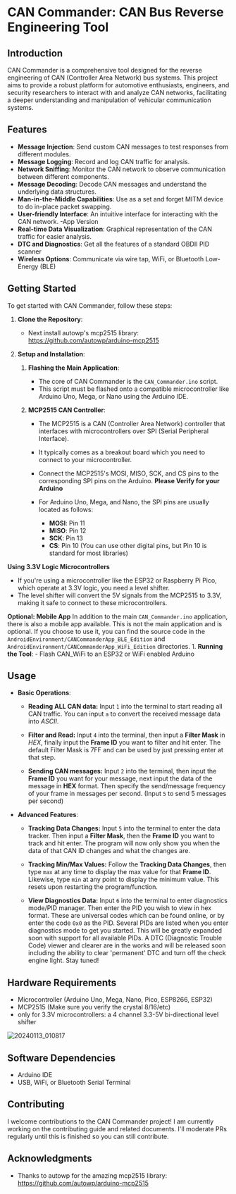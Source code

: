 # CAN Commander: CAN Bus Reverse Engineering Tool

## Introduction
CAN Commander is a comprehensive tool designed for the reverse engineering of CAN (Controller Area Network) bus systems. This project aims to provide a robust platform for automotive enthusiasts, engineers, and security researchers to interact with and analyze CAN networks, facilitating a deeper understanding and manipulation of vehicular communication systems.

## Features
- **Message Injection**: Send custom CAN messages to test responses from different modules.
- **Message Logging**: Record and log CAN traffic for analysis.
- **Network Sniffing**: Monitor the CAN network to observe communication between different components.
- **Message Decoding**: Decode CAN messages and understand the underlying data structures.
- **Man-in-the-Middle Capabilities**: Use as a set and forget MITM device to do in-place packet swapping.
- **User-friendly Interface**: An intuitive interface for interacting with the CAN network. -App Version
- **Real-time Data Visualization**: Graphical representation of the CAN traffic for easier analysis.
- **DTC and Diagnostics**: Get all the features of a standard OBDII PID scanner
- **Wireless Options**: Communicate via wire tap, WiFi, or Bluetooth Low-Energy (BLE)

## Getting Started
To get started with CAN Commander, follow these steps:

1. **Clone the Repository**:
   - Next install autowp's mcp2515 library: https://github.com/autowp/arduino-mcp2515

2. **Setup and Installation**:
   1. **Flashing the Main Application**:
      - The core of CAN Commander is the `CAN_Commander.ino` script.
      - This script must be flashed onto a compatible microcontroller like Arduino Uno, Mega, or Nano using the Arduino IDE.

   2. **MCP2515 CAN Controller**:
      - The MCP2515 is a CAN (Controller Area Network) controller that interfaces with microcontrollers over SPI (Serial Peripheral Interface).
      - It typically comes as a breakout board which you need to connect to your microcontroller.
    
       - Connect the MCP2515's MOSI, MISO, SCK, and CS pins to the corresponding SPI pins on the Arduino. **Please Verify for your Arduino**
       - For Arduino Uno, Mega, and Nano, the SPI pins are usually located as follows:
          - **MOSI**: Pin 11
          - **MISO**: Pin 12
          - **SCK**: Pin 13
          - **CS**: Pin 10 (You can use other digital pins, but Pin 10 is standard for most libraries)

**Using 3.3V Logic Microcontrollers**
- If you're using a microcontroller like the ESP32 or Raspberry Pi Pico, which operate at 3.3V logic, you need a level shifter.
- The level shifter will convert the 5V signals from the MCP2515 to 3.3V, making it safe to connect to these microcontrollers.

**Optional: Mobile App**
    In addition to the main `CAN_Commander.ino` application, there is also a mobile app available. This is not the main application and is optional. If you choose to use it, you can find the source code in the `AndroidEnvironment/CANCommanderApp_BLE_Edition` and `AndroidEnvironment/CANCommanderApp_WiFi_Edition` directories.
    1. **Running the Tool**:
    - Flash CAN_WiFi to an ESP32 or WiFi enabled Arduino

## Usage
- **Basic Operations**:
  
  - **Reading ALL CAN data:** Input `1` into the terminal to start reading all CAN traffic. You can input `a` to convert the received message data into *ASCII*.
    
  - **Filter and Read:** Input `4` into the terminal, then input a **Filter Mask** in *HEX*, finally input the **Frame ID** you want to filter and hit enter. The default Filter Mask is 7FF and can be used by just pressing enter at that step.
    
  - **Sending CAN messages:** Input `2` into the terminal, then input the **Frame ID** you want for your message, next input the data of the message in **HEX** format. Then specify the send/message frequency of your frame in messages per second. (Input `5` to send 5 messages per second)
    
- **Advanced Features**:
  
  - **Tracking Data Changes:** Input `5` into the terminal to enter the data tracker. Then input a **Filter Mask**, then the **Frame ID** you want to track and hit enter. The program will now only show you when the data of that CAN ID changes and what the changes are.
  
  - **Tracking Min/Max Values:** Follow the **Tracking Data Changes**, then type `max` at any time to display the max value for that **Frame ID**. Likewise, type `min` at any point to display the minimum value. This resets upon restarting the program/function.
    
  - **View Diagnostics Data:** Input `6` into the terminal to enter diagnostics mode/PID manager. Then enter the PID you wish to view in hex format. These are universal codes which can be found online, or by enter the code `0x0` as the PID. Several PIDs are listed when you enter diagnostics mode to get you started. This will be greatly expanded soon with support for all available PIDs. A DTC (Diagnostic Trouble Code) viewer and clearer are in the works and will be released soon including the ability to clear 'permanent' DTC and turn off the check engine light. Stay tuned!

## Hardware Requirements
- Microcontroller (Arduino Uno, Mega, Nano, Pico, ESP8266, ESP32)
- MCP2515 (Make sure you verify the crystal 8/16/etc)
- only for 3.3V microcontrollers: a 4 channel 3.3-5V bi-directional level shifter 

![20240113_010817](https://github.com/MatthewKuKanich/CAN_Commander/assets/113921492/410fce00-e54a-4fb6-ad24-4d3d278d5a5b)

## Software Dependencies
- Arduino IDE
- USB, WiFi, or Bluetooth Serial Terminal

## Contributing
I welcome contributions to the CAN Commander project! I am currently working on the contributing guide and related documents. I'll moderate PRs regularly until this is finished so you can still contribute.

## Acknowledgments
- Thanks to autowp for the amazing mcp2515 library: https://github.com/autowp/arduino-mcp2515
